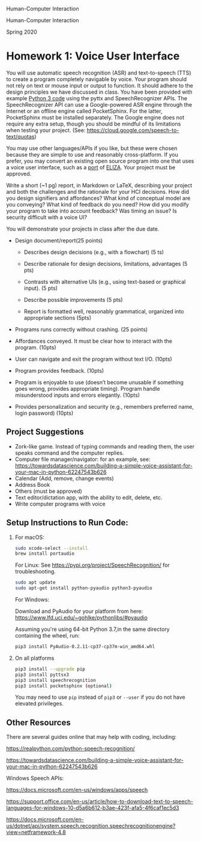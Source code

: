 Human-Computer Interaction

Human-Computer Interaction

Spring 2020



# Homework 1: Voice User Interface



You will use automatic speech recognition (ASR) and text-to-speech (TTS) to create a program completely navigable by voice. Your program should not rely on text or mouse input or output to function. It should adhere to the design principles we have discussed in class. You have been provided with example [Python 3 code](https://github.com/acgrissom/courses/tree/master/2020-hci/code) using the pyttx and SpeechRecognizer APIs.  The SpeechRecognizer API can use a Google-powered ASR engine through the Internet or an offline engine called PocketSphinx.  For the latter, PocketSphinx must be installed separately.  The Google engine does not require any extra setup, though you should be mindful of its limitations when testing your project. (See: https://cloud.google.com/speech-to-text/quotas)

You may use other languages/APIs if you like, but these were chosen because they are simple to use and reasonably cross-platform. If you prefer, you may convert an existing open source program into one that uses a voice user interface, such as a [port](https://www.smallsurething.com/implementing-the-famous-eliza-chatbot-in-python/) of [ELIZA](https://en.wikipedia.org/wiki/ELIZA). Your project must be approved.

Write a short (~1 pg) report, in Markdown or LaTeX, describing your project and both the challenges and the rationale for your HCI decisions. How did you design signifiers and affordances? What kind of conceptual model are you conveying? What kind of feedback do you need? How did you modify your program to take into account feedback? Was timing an issue? Is security difficult with a voice UI?

You will demonstrate your projects in class after the due date.



* Design document/report(25 points)

  * Describes design decisions (e.g., with a flowchart) (5 ts)

  * Describe rationale for design decisions, limitations, advantages (5 pts)

  * Contrasts with alternative UIs (e.g., using text-based or graphical input). (5 pts)

  * Describe possible improvements (5 pts)

  * Report is formatted well, reasonably grammatical, organized into appropriate sections (5pts)

    

* Programs runs correctly without crashing. (25 points)

* Affordances conveyed. It must be clear how to interact with the program. (10pts)

* User can navigate and exit the program without text I/O. (10pts)

* Program provides feedback. (10pts)

* Program is enjoyable to use (doesn’t become unusable if something goes wrong, provides appropriate timing). Program handle misunderstood inputs and errors elegantly. (10pts)

* Provides personalization and security (e.g., remembers preferred name, login password) (10pts)

## Project Suggestions

* Zork-like game.  Instead of typing commands and reading them, the user speaks command and the computer replies.
* Computer file manager/navigator: for an example, see: https://towardsdatascience.com/building-a-simple-voice-assistant-for-your-mac-in-python-62247543b626
* Calendar (Add, remove, change events)
* Address Book
* Others (must be approved)
* Text editor/dictation app, with the ability to edit, delete, etc.
* Write computer programs with voice

## Setup Instructions to Run Code:

1. For macOS:

   ```bash
   sudo xcode-select --install
   brew install portaudio
   ```

   For Linux:
   See https://pypi.org/project/SpeechRecognition/ for troubleshooting.

   ```bash
   sudo apt update
   sudo apt-get install python-pyaudio python3-pyaudio
   
   ```

   For Windows:

   Download and PyAudio for your platform from here: https://www.lfd.uci.edu/~gohlke/pythonlibs/#pyaudio

   Assuming you're using 64-bit Python 3.7,in the same directory containing the wheel, run:

   ```bash
   pip3 install PyAudio‑0.2.11‑cp37‑cp37m‑win_amd64.whl
   ```

2. On all platforms

   ```bash
   pip3 install --upgrade pip
   pip3 install pyttsx3
   pip3 install speechrecognition
   pip3 install pocketsphinx (optional)
   ```

   You may need to use `pip` instead of `pip3` or `--user` if you do not have elevated privileges.

## Other Resources

There are several guides online that may help with coding, including:

https://realpython.com/python-speech-recognition/

https://towardsdatascience.com/building-a-simple-voice-assistant-for-your-mac-in-python-62247543b626

Windows Speech APIs:

 https://docs.microsoft.com/en-us/windows/apps/speech

https://support.office.com/en-us/article/how-to-download-text-to-speech-languages-for-windows-10-d5a6b612-b3ae-423f-afa5-4f6caf1ec5d3

https://docs.microsoft.com/en-us/dotnet/api/system.speech.recognition.speechrecognitionengine?view=netframework-4.8





